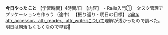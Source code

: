 **今日やったこと**
【学習時間】4時間/日
【内容】
・Rails入門①　タスク管理アプリケーションを作ろう（途中）
【振り返り・明日の目標】
[ :qiita: attr_accessor、attr_reader、attr_writerについて](https://qiita.com/chimeiwang/items/7ad47237050d371d760c)理解が浅かったので調べた。
明日は朝活もくもくなので早寝📣